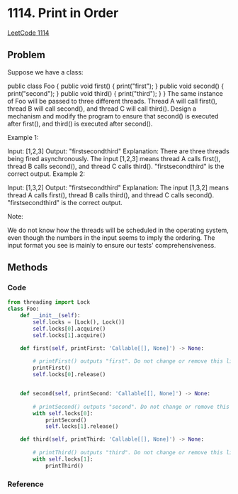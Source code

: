 # 1114. Print in Order

[LeetCode 1114](https://leetcode.com/problems/print-in-order/)

## Problem
Suppose we have a class:

public class Foo {
  public void first() { print("first"); }
  public void second() { print("second"); }
  public void third() { print("third"); }
}
The same instance of Foo will be passed to three different threads. Thread A will call first(), thread B will call second(), and thread C will call third(). Design a mechanism and modify the program to ensure that second() is executed after first(), and third() is executed after second().

 

Example 1:

Input: [1,2,3]
Output: "firstsecondthird"
Explanation: There are three threads being fired asynchronously. The input [1,2,3] means thread A calls first(), thread B calls second(), and thread C calls third(). "firstsecondthird" is the correct output.
Example 2:

Input: [1,3,2]
Output: "firstsecondthird"
Explanation: The input [1,3,2] means thread A calls first(), thread B calls third(), and thread C calls second(). "firstsecondthird" is the correct output.


Note:

We do not know how the threads will be scheduled in the operating system, even though the numbers in the input seems to imply the ordering. The input format you see is mainly to ensure our tests' comprehensiveness.


## Methods


### Code
```Python
from threading import Lock
class Foo:
    def __init__(self):
        self.locks = [Lock(), Lock()]
        self.locks[0].acquire()
        self.locks[1].acquire()

    def first(self, printFirst: 'Callable[[], None]') -> None:
        
        # printFirst() outputs "first". Do not change or remove this line.
        printFirst()
        self.locks[0].release()


    def second(self, printSecond: 'Callable[[], None]') -> None:
        
        # printSecond() outputs "second". Do not change or remove this line.
        with self.locks[0]:
            printSecond()
            self.locks[1].release()

    def third(self, printThird: 'Callable[[], None]') -> None:
        
        # printThird() outputs "third". Do not change or remove this line.
        with self.locks[1]:
            printThird()
```

### Reference

